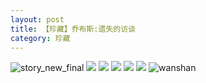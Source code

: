 ```yaml
---
layout: post
title: 【珍藏】乔布斯:遗失的访谈
category: 珍藏
---
```

![story_new_final](http://rbwl8nwm4.hd-bkt.clouddn.com/img/story_new_final_0322.png)
![](http://ran7ztk3m.hd-bkt.clouddn.com/img/lost-interview-220508-4.png)
![](http://ran7ztk3m.hd-bkt.clouddn.com/img/lost-interview-220508-5.png)
![](http://ran7ztk3m.hd-bkt.clouddn.com/img/lost-interview-220508-1.png)
![](http://ran7ztk3m.hd-bkt.clouddn.com/img/lost-interview-220508-2.png)
![](http://ran7ztk3m.hd-bkt.clouddn.com/img/lost-interview-220508-3.png)
![wanshan](http://rbwl8nwm4.hd-bkt.clouddn.com/img/wanshan.png)
  




